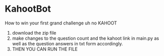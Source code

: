 # KahootBot
 How to win your first grand challenge uh no KAHOOT
1. download the zip file
2. make changes to the question count and the kahoot link in main.py as well as the question answers in txt form accordingly.
3. THEN YOU CAN RUN THE FILE
